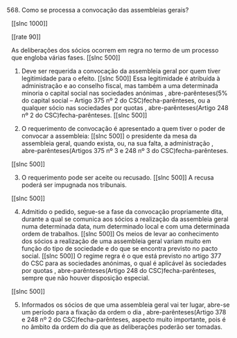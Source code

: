 568.  Como  se processa a convocação das assembleias gerais?

[[slnc 1000]]

[[rate 90]]

As deliberações dos sócios ocorrem em regra no termo de um processo que  engloba várias fases.
[[slnc 500]]

1)  Deve  ser  requerida  a convocação da assembleia  geral  por  quem  tiver  legitimidade  para  o efeito.
[[slnc 500]]
Essa legitimidade  é atribuída  à administração  e ao conselho  fiscal, mas  também  a uma determinada  minoria  o capital social nas sociedades anónimas  , abre-parênteses(5% do capital social – Artigo 375 nº 2 do  CSC)fecha-parênteses, ou a qualquer sócio nas sociedades por  quotas  , abre-parênteses(Artigo 248 nº  2 do CSC)fecha-parênteses.
[[slnc 500]]

2)  O  requerimento  de  convocação  é  apresentado  a  quem  tiver  o  poder  de  convocar  a assembleia:
[[slnc 500]]
o  presidente  da  mesa  da  assembleia  geral,  quando  exista,  ou,  na  sua  falta,  a administração  , abre-parênteses(Artigos 375  nº 3 e 248  nº 3 do  CSC)fecha-parênteses.


[[slnc 500]]


3) O requerimento  pode ser aceite ou recusado.
[[slnc 500]]
A recusa poderá  ser impugnada  nos tribunais.

[[slnc 500]]

4)  Admitido  o  pedido,  segue-se a  fase  da  convocação propriamente  dita,  durante  a  qual  se comunica  aos  sócios  a  realização  da  assembleia  geral  numa  determinada  data,  num determinado  local  e  com  uma  determinada  ordem  de  trabalhos.
[[slnc 500]]
Os  meios  de  levar  ao conhecimento dos sócios a realização de uma  assembleia  geral  variam  muito  em  função do tipo de  sociedade  e  do  que  se  encontra  previsto  no  pacto social.
[[slnc 500]]
O  regime  regra  é  o  que  está previsto no artigo 377 do CSC para as sociedades anónimas,  o qual  é aplicável às sociedades por  quotas , abre-parênteses(Artigo 248  do CSC)fecha-parênteses, sempre  que não houver  disposição especial.

[[slnc 500]]

5) Informados  os sócios de que  uma  assembleia  geral  vai ter lugar,  abre-se um  período  para a fixação da  ordem  o dia  , abre-parênteses(Artigo  378  e 248  nº 2  do CSC)fecha-parênteses,  aspecto muito  importante,  pois  é no âmbito  da ordem  do dia que  as deliberações  poderão  ser tomadas.
